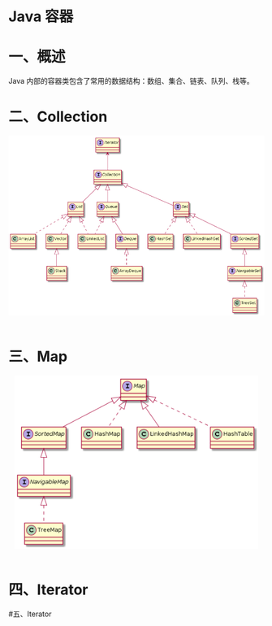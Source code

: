 Java 容器
====================
# 一、概述
Java 内部的容器类包含了常用的数据结构：数组、集合、链表、队列、栈等。


# 二、Collection 
<div align="center"> <img src="images/01.collection.png" width="520px"> </div><br>


# 三、Map
<div align="center"> <img src="images/02.map.png" width="480px"> </div><br>


# 四、Iterator



#五、Iterator